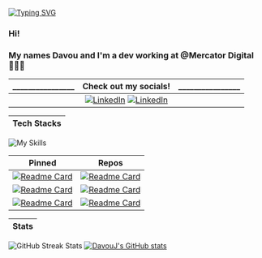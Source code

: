 
[![Typing SVG](https://readme-typing-svg.demolab.com?font=Fira+Code&weight=600&size=30&pause=1000&color=DC920F&background=28BDFF00&random=false&width=435&lines=Davou;Developer;Photographer;Videographer;Bassist)](https://git.io/typing-svg)


### Hi! 
### My names Davou and I'm a dev working at @Mercator Digital👨🏾‍💻  


| ________________ |               Check out my socials!                                                              |  ________________  |
| :--------: | :--------------------------------------------------------: | :---------------------------------------: |
||[![LinkedIn](https://skillicons.dev/icons?i=linkedin)](https://www.linkedin.com/in/davou-jobbi/)  [![LinkedIn](https://skillicons.dev/icons?i=instagram)](https://www.instagram.com/djj.visuals/)| |



|                Tech Stacks                                                               |
| :-----------------------------------------------------------------------------------------------: |
![My Skills](https://skillicons.dev/icons?i=js,html,css,c,java,py,react,bootstrap,scala,mysql,netlify,docker,gcp)


|                                                                                                                                                                          Pinned        |        Repos                                                                                                                                                                    |
| :----------------------------------------------------------------------------------------------------------------------------------------------------------------------------------------: | :--------------------------------------------------------------------------------------------------------------------------------------------------------------------------------------: |
|[![Readme Card](https://github-readme-stats.vercel.app/api/pin/?username=DavouJ&repo=Bloomify&theme=monokai)](https://github.com/anuraghazra/github-readme-stats)                           | [![Readme Card](https://github-readme-stats.vercel.app/api/pin/?username=DavouJ&repo=Ping-Traceroute&theme=monokai)](https://github.com/anuraghazra/github-readme-stats)                 |
|[![Readme Card](https://github-readme-stats.vercel.app/api/pin/?username=DavouJ&repo=virtual-art-gallery&theme=monokai)](https://github.com/anuraghazra/github-readme-stats)                | [![Readme Card](https://github-readme-stats.vercel.app/api/pin/?username=DavouJ&repo=Weather-App&theme=monokai)](https://github.com/anuraghazra/github-readme-stats)                     |
|[![Readme Card](https://github-readme-stats.vercel.app/api/pin/?username=DavouJ&repo=Solar-system&theme=monokai)](https://github.com/anuraghazra/github-readme-stats)                       | [![Readme Card](https://github-readme-stats.vercel.app/api/pin/?username=DavouJ&repo=Scala-Play-RESTful--API&theme=monokai)](https://github.com/anuraghazra/github-readme-stats)         |



|                                                                                                                                                                          Stats                                                                                                                                                 |
| :------------------------------------------------------------------------------------------------------------------------------------------------------------------------------------------------------------------------------------------------------------------------------------------------------------------------------------------: |
![GitHub Streak Stats](https://github-readme-streak-stats.herokuapp.com/?user=COD3BENDER&theme=monokai&hide_border=false)            [![DavouJ's GitHub stats](https://github-readme-stats.vercel.app/api/top-langs/?username=DavouJ&exclude_repo=&hide=&langs_count=6&theme=monokai&layout=compact)](https://github.com/anuraghazra/github-readme-stats)   
